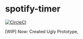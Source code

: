# spotify-timer
[![CircleCI](https://circleci.com/gh/justym/spotify-timer/tree/master.svg?style=svg)](https://circleci.com/gh/justym/spotify-timer/tree/master)

[WIP] Now: Created Ugly Prototype,



